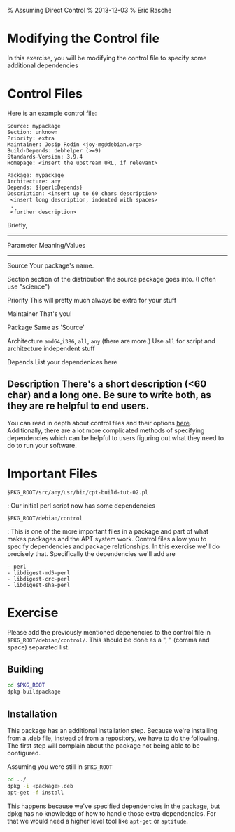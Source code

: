 % Assuming Direct Control
% 2013-12-03
% Eric Rasche

# Modifying the Control file

In this exercise, you will be modifying the control file to specify some additional dependencies

# Control Files

Here is an example control file:

```
Source: mypackage
Section: unknown
Priority: extra
Maintainer: Josip Rodin <joy-mg@debian.org>
Build-Depends: debhelper (>=9)
Standards-Version: 3.9.4
Homepage: <insert the upstream URL, if relevant>

Package: mypackage
Architecture: any
Depends: ${perl:Depends}
Description: <insert up to 60 chars description>
 <insert long description, indented with spaces>
 . 
 <further description>
```

Briefly,

----------------------------------------------
Parameter         Meaning/Values
----------------- ----------------------------
Source	          Your package's name.

Section           section of the distribution the source package goes into. (I often use "science")

Priority          This will pretty much always be extra for your stuff

Maintainer        That's you!

Package           Same as 'Source'

Architecture      `amd64`,`i386`, `all`, `any` (there are more.) Use `all` for script and architecture independent stuff

Depends           List your dependenices here

Description       There's a short description (<60 char) and a long one. Be sure to write both, as they are re helpful to end users.
----------------------------------------------

You can read in depth about control files and their options [here](http://www.debian.org/doc/manuals/maint-guide/dreq.en.html). Additionally, there are a lot more complicated methods of specifying dependencies which can be helpful to users figuring out what they need to do to run your software.


# Important Files

`$PKG_ROOT/src/any/usr/bin/cpt-build-tut-02.pl`

:   Our initial perl script now has some dependencies

`$PKG_ROOT/debian/control`

:   This is one of the more important files in a package and part of what makes packages and the APT system work. Control files allow you to specify dependencies and package relationships. In this exercise we'll do precisely that. Specifically the dependencies we'll add are
    
    - perl
    - libdigest-md5-perl
    - libdigest-crc-perl
    - libdigest-sha-perl

# Exercise

Please add the previously mentioned depenencies to the control file in `$PKG_ROOT/debian/control/`. This should be done as a ", " (comma and space) separated list.

## Building

```bash
cd $PKG_ROOT
dpkg-buildpackage
```

## Installation

This package has an additional installation step. Because we're installing from a .deb file, instead of from a repository, we have to do the following. The first step will complain about the package not being able to be configured.

Assuming you were still in `$PKG_ROOT`

```bash
cd ../
dpkg -i <package>.deb
apt-get -f install
```

This  happens because we've specified dependencies in the package, but dpkg has no knowledge of how to handle those extra dependencies. For that we would need a higher level tool like `apt-get` or `aptitude`. 
